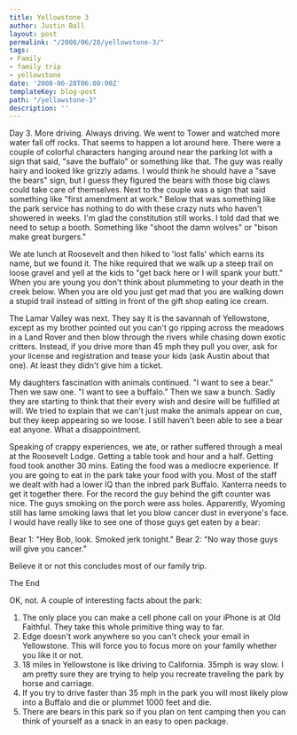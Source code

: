 ```yaml
---
title: Yellowstone 3
author: Justin Ball
layout: post
permalink: "/2008/06/28/yellowstone-3/"
tags:
- Family
- family trip
- yellowstone
date: '2008-06-28T06:00:00Z'
templateKey: blog-post
path: "/yellowstone-3"
description: ''
---
```


Day 3. More driving. Always driving. We went to Tower and watched more water fall off rocks. That seems to happen a lot around here. There were a couple of colorful characters hanging around near the parking lot with a sign that said, "save the buffalo" or something like that. The guy was really hairy and looked like grizzly adams. I would think he should have a "save the bears" sign, but I guess they figured the bears with those big claws could take care of themselves. Next to the couple was a sign that said something like "first amendment at work." Below that was something like the park service has nothing to do with these crazy nuts who haven't showered in weeks. I'm glad the constitution still works. I told dad that we need to setup a booth. Something like "shoot the damn wolves" or "bison make great burgers."

We ate lunch at Roosevelt and then hiked to 'lost falls' which earns its name, but we found it. The hike required that we walk up a steep trail on loose gravel and yell at the kids to "get back here or I will spank your butt." When you are young you don't think about plummeting to your death in the creek below. When you are old you just get mad that you are walking down a stupid trail instead of sitting in front of the gift shop eating ice cream.

The Lamar Valley was next. They say it is the savannah of Yellowstone, except as my brother pointed out you can't go ripping across the meadows in a Land Rover and then blow through the rivers while chasing down exotic critters. Instead, if you drive more than 45 mph they pull you over, ask for your license and registration and tease your kids (ask Austin about that one). At least they didn't give him a ticket.

My daughters fascination with animals continued. "I want to see a bear." Then we saw one. "I want to see a buffalo." Then we saw a bunch. Sadly they are starting to think that their every wish and desire will be fulfilled at will. We tried to explain that we can't just make the animals appear on cue, but they keep appearing so we loose. I still haven't been able to see a bear eat anyone. What a disappointment.

Speaking of crappy experiences, we ate, or rather suffered through a meal at the Roosevelt Lodge. Getting a table took and hour and a half. Getting food took another 30 mins. Eating the food was a mediocre experience. If you are going to eat in the park take your food with you. Most of the staff we dealt with had a lower IQ than the inbred park Buffalo. Xanterra needs to get it together there. For the record the guy behind the gift counter was nice. The guys smoking on the porch were ass holes. Apparently, Wyoming still has lame smoking laws that let you blow cancer dust in everyone's face. I would have really like to see one of those guys get eaten by a bear:

Bear 1: "Hey Bob, look. Smoked jerk tonight."
Bear 2: "No way those guys will give you cancer."

Believe it or not this concludes most of our family trip.

The End

OK, not. A couple of interesting facts about the park:

1.  The only place you can make a cell phone call on your iPhone is at Old Faithful. They take this whole primitive thing way to far.
2.  Edge doesn't work anywhere so you can't check your email in Yellowstone. This will force you to focus more on your family whether you like it or not.
3.  18 miles in Yellowstone is like driving to California. 35mph is way slow. I am pretty sure they are trying to help you recreate traveling the park by horse and carriage.
4.  If you try to drive faster than 35 mph in the park you will most likely plow into a Buffalo and die or plummet 1000 feet and die.
5.  There are bears in this park so if you plan on tent camping then you can think of yourself as a snack in an easy to open package.
